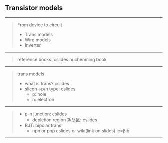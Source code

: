 ## **Transistor models**
***
> From device to circuit
>  * Trans models
>  * Wire models
>  * Inverter
***
> reference books: cslides huchenming book
***
> trans models 
>* what is trans? cslides              
>* slicon->p/n type: cslides 
>   * p: hole 
>   * n: electron
***
>* p-n junction: cslides
>    * depletion region 耗尽区: cslides  
>* BJT: bipolar trans
>      * npn or pnp cslides or wiki(link on slides) ic=βib
***